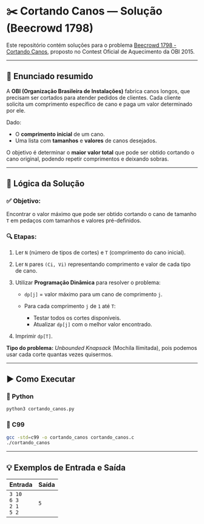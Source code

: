 # ✂️ Cortando Canos — Solução (Beecrowd 1798)

Este repositório contém soluções para o problema [Beecrowd 1798 - Cortando Canos](https://www.beecrowd.com.br/judge/pt/problems/view/1798), proposto no Contest Oficial de Aquecimento da OBI 2015.

---

## 📜 Enunciado resumido

A **OBI (Organização Brasileira de Instalações)** fabrica canos longos, que precisam ser cortados para atender pedidos de clientes.
Cada cliente solicita um comprimento específico de cano e paga um valor determinado por ele.

Dado:

* O **comprimento inicial** de um cano.
* Uma lista com **tamanhos** e **valores** de canos desejados.

O objetivo é determinar o **maior valor total** que pode ser obtido cortando o cano original, podendo repetir comprimentos e deixando sobras.

---

## 🧠 Lógica da Solução

### ✅ Objetivo:

Encontrar o valor máximo que pode ser obtido cortando o cano de tamanho `T` em pedaços com tamanhos e valores pré-definidos.

### 🔍 Etapas:

1. Ler `N` (número de tipos de cortes) e `T` (comprimento do cano inicial).
2. Ler `N` pares `(Ci, Vi)` representando comprimento e valor de cada tipo de cano.
3. Utilizar **Programação Dinâmica** para resolver o problema:

   * `dp[j]` = valor máximo para um cano de comprimento `j`.
   * Para cada comprimento `j` de `1` até `T`:

     * Testar todos os cortes disponíveis.
     * Atualizar `dp[j]` com o melhor valor encontrado.
4. Imprimir `dp[T]`.

**Tipo do problema:** *Unbounded Knapsack* (Mochila Ilimitada), pois podemos usar cada corte quantas vezes quisermos.

---

## ▶️ Como Executar

### 🐍 Python

```bash
python3 cortando_canos.py
```

### 📘 C99

```bash
gcc -std=c99 -o cortando_canos cortando_canos.c
./cortando_canos
```

---

## 💡 Exemplos de Entrada e Saída

| Entrada                           | Saída |
| --------------------------------- | ----- |
| `3 10`<br>`6 3`<br>`2 1`<br>`5 2` | `5`   |
